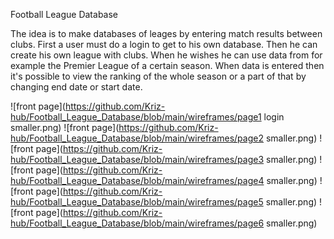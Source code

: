 Football League Database

The idea is to make databases of leages by entering match results between clubs.
First a user must do a login to get to his own database.
Then he can create his own league with clubs. When he wishes he can use data from for example the Premier League of a certain season.
When data is entered then it's possible to view the ranking of the whole season or a part of that by changing end date or start date.

![front page](https://github.com/Kriz-hub/Football_League_Database/blob/main/wireframes/page1 login smaller.png)
![front page](https://github.com/Kriz-hub/Football_League_Database/blob/main/wireframes/page2 smaller.png)
![front page](https://github.com/Kriz-hub/Football_League_Database/blob/main/wireframes/page3 smaller.png)
![front page](https://github.com/Kriz-hub/Football_League_Database/blob/main/wireframes/page4 smaller.png)
![front page](https://github.com/Kriz-hub/Football_League_Database/blob/main/wireframes/page5 smaller.png)
![front page](https://github.com/Kriz-hub/Football_League_Database/blob/main/wireframes/page6 smaller.png)






